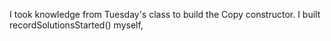 I took knowledge from Tuesday's class to build the Copy constructor. 
I built recordSolutionsStarted() myself, 